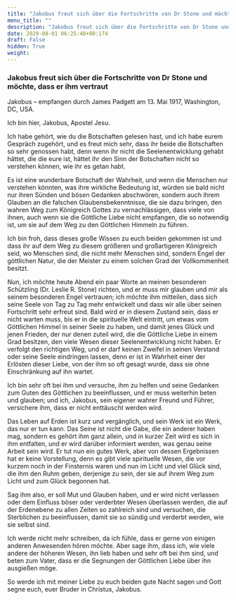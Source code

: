 ```yaml
---
title: "Jakobus freut sich über die Fortschritte von Dr Stone und möchte, dass er ihm vertraut"
menu_title: ""
description: "Jakobus freut sich über die Fortschritte von Dr Stone und möchte, dass er ihm vertraut"
date: 2020-08-01 06:25:48+00:174
draft: False
hidden: True
weight:
---
```

### Jakobus freut sich über die Fortschritte von Dr Stone und möchte, dass er ihm vertraut

Jakobus – empfangen durch James Padgett am 13. Mai 1917, Washington, DC, USA.

Ich bin hier, Jakobus, Apostel Jesu.

Ich habe gehört, wie du die Botschaften gelesen hast, und ich habe eurem Gespräch zugehört, und es freut mich sehr, dass ihr beide die Botschaften so sehr genossen habt, denn wenn ihr nicht die Seelenentwicklung gehabt hättet, die die eure ist, hättet ihr den Sinn der Botschaften nicht so verstehen können, wie ihr es getan habt.

Es ist eine wunderbare Botschaft der Wahrheit, und wenn die Menschen nur verstehen könnten, was ihre wirkliche Bedeutung ist, würden sie bald nicht nur ihren Sünden und bösen Gedanken abschwören, sondern auch ihrem Glauben an die falschen Glaubensbekenntnisse, die sie dazu bringen, den wahren Weg zum Königreich Gottes zu vernachlässigen, dass viele von ihnen, auch wenn sie die Göttliche Liebe nicht empfangen, die so notwendig ist, um sie auf dem Weg zu den Göttlichen Himmeln zu führen.

Ich bin froh, dass dieses große Wissen zu euch beiden gekommen ist und dass ihr auf dem Weg zu diesem größeren und großartigeren Königreich seid, wo Menschen sind, die nicht mehr Menschen sind, sondern Engel der göttlichen Natur, die der Meister zu einem solchen Grad der Vollkommenheit besitzt.

Nun, ich möchte heute Abend ein paar Worte an meinen besonderen Schützling (Dr. Leslie R. Stone) richten, und er muss mir glauben und mir als seinem besonderen Engel vertrauen; ich möchte ihm mitteilen, dass sich seine Seele von Tag zu Tag mehr entwickelt und dass wir alle über seinen Fortschritt sehr erfreut sind. Bald wird er in diesem Zustand sein, dass er nicht warten muss, bis er in die spirituelle Welt eintritt, um etwas vom Göttlichen Himmel in seiner Seele zu haben, und damit jenes Glück und jenen Frieden, der nur denen zuteil wird, die die Göttliche Liebe in einem Grad besitzen, den viele Wesen dieser Seelenentwicklung nicht haben. Er verfolgt den richtigen Weg, und er darf keinen Zweifel in seinen Verstand oder seine Seele eindringen lassen, denn er ist in Wahrheit einer der Erlösten dieser Liebe, von der ihm so oft gesagt wurde, dass sie ohne Einschränkung auf ihn wartet.

Ich bin sehr oft bei ihm und versuche, ihm zu helfen und seine Gedanken zum Guten des Göttlichen zu beeinflussen, und er muss weiterhin beten und glauben; und ich, Jakobus, sein eigener wahrer Freund und Führer, versichere ihm, dass er nicht enttäuscht werden wird.

Das Leben auf Erden ist kurz und vergänglich, und sein Werk ist ein Werk, das nur er tun kann. Das Seine ist nicht die Gabe, die ein anderer haben mag, sondern es gehört ihm ganz allein, und in kurzer Zeit wird es sich in ihm entfalten, und er wird darüber informiert werden, was genau seine Arbeit sein wird. Er tut nun ein gutes Werk, aber von dessen Ergebnissen hat er keine Vorstellung, denn es gibt viele spirituelle Wesen, die vor kurzem noch in der Finsternis waren und nun im Licht und viel Glück sind, die ihm den Ruhm geben, derjenige zu sein, der sie auf ihrem Weg zum Licht und zum Glück begonnen hat.

Sag ihm also, er soll Mut und Glauben haben, und er wird nicht verlassen oder dem Einfluss böser oder verderbter Wesen überlassen werden, die auf der Erdenebene zu allen Zeiten so zahlreich sind und versuchen, die Sterblichen zu beeinflussen, damit sie so sündig und verderbt werden, wie sie selbst sind.

Ich werde nicht mehr schreiben, da ich fühle, dass er gerne von einigen anderen Anwesenden hören möchte. Aber sage ihm, dass ich, wie viele andere der höheren Wesen, ihn lieb haben und sehr oft bei ihm sind, und beten zum Vater, dass er die Segnungen der Göttlichen Liebe über ihn ausgießen möge.

So werde ich mit meiner Liebe zu euch beiden gute Nacht sagen und Gott segne euch, euer Bruder in Christus, Jakobus.
